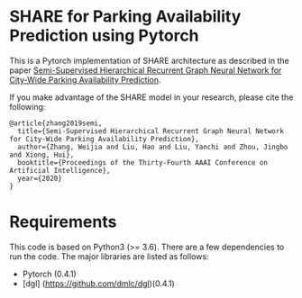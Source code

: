 # SHARE for Parking Availability Prediction using Pytorch
This is a Pytorch implementation of SHARE architecture as described in the paper [Semi-Supervised Hierarchical Recurrent Graph Neural Network for City-Wide Parking Availability Prediction](https://arxiv.org/pdf/1911.10516).

If you make advantage of the SHARE model in your research, please cite the following:

```
@article{zhang2019semi,
  title={Semi-Supervised Hierarchical Recurrent Graph Neural Network for City-Wide Parking Availability Prediction},
  author={Zhang, Weijia and Liu, Hao and Liu, Yanchi and Zhou, Jingbo and Xiong, Hui},
  booktitle={Proceedings of the Thirty-Fourth AAAI Conference on Artificial Intelligence},
  year={2020}
}
```

# Requirements
This code is based on Python3 (>= 3.6). There are a few dependencies to run the code. The major libraries are listed as follows:
* Pytorch (0.4.1)
* [dgl] (https://github.com/dmlc/dgl)(0.4.1)


